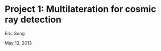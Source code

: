 Project 1: Multilateration for cosmic ray detection
===================================================

Eric Song 

May 13, 2013